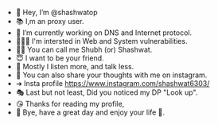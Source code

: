 - 👋 Hey, I’m @shashwatop
- 📚 I,m an proxy user.
- 🌱 I’m currently working on DNS and Internet protocol.
- 🕵🏽‍♂️ I'm intersted in Web and System vulnerabilities. 
- 🧏‍♂️ You can call me Shubh (or) Shashwat.
- 😇 I want to be your friend.
- 🙂 Mostly I listen more, and talk less.
- 💬 You can also share your thoughts with me on instagram.
- ➔ Insta profile https://www.instagram.com/shashwat6303/
- 🎭 Last but not least, Did you noticed my DP "Look up".
- 😘 Thanks for reading my profile,
- 👋 Bye, have a great day and enjoy your life 💖.
